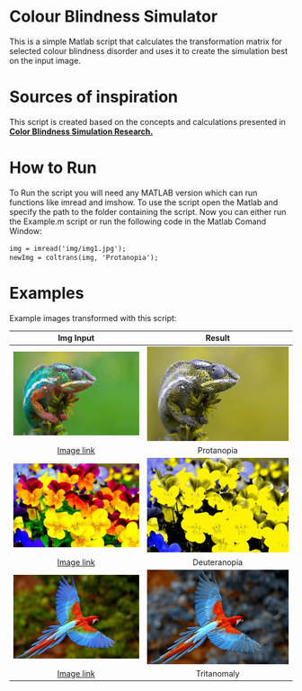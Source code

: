 Colour Blindness Simulator
==============

This is a simple Matlab script that calculates the transformation matrix for selected colour blindness disorder and uses it to create the simulation best on the input image. 


# Sources of inspiration

This script is created based on the concepts and calculations presented in **[Color Blindness Simulation Research.](http://ixora.io/projects/colorblindness/color-blindness-simulation-research/)**

# How to Run

To Run the script you will need any MATLAB version which can run functions like imread and imshow.
To use the script open the Matlab and specify the path to the folder containing the script.
Now you can either run the Example.m script or run the following code in the Matlab Comand Window:

```
img = imread('img/img1.jpg');
newImg = coltrans(img, 'Protanopia');
```

# Examples 

Example images transformed with this script:

| Img Input | Result|
|:-:|:-:|
| ![](img/gecko.jpg) | ![](img/Prot_gecko.jpg) |
| [Image link](http://picanimal.com/lizard-rainbow-colored-hd-photo-reptile/lizard-colored-rainbow-image-reptile/)| Protanopia |
| ![](img/flow.jpg) |![](img/Deut_flow.jpg) |
| [Image link](https://www.tapetus.pl/223859,kwiaty-bratki.php)| Deuteranopia |
| ![](img/ara.jpg) |![](img/Trit_ara.jpg) |
| [Image link](http://moziru.com/explore/Red-and-green%20Macaw%20clipart%20rainforest%20bird/#go_post_3740_macaw-clipart-colorful-bird-1.jpg)| Tritanomaly |
